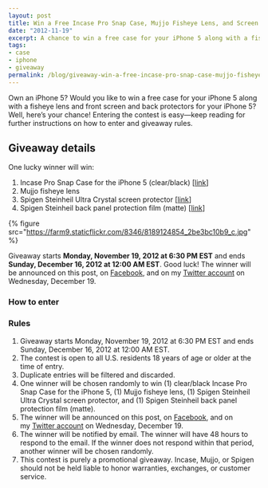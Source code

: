 ```yaml
---
layout: post
title: Win a Free Incase Pro Snap Case, Mujjo Fisheye Lens, and Screen Protectors for the iPhone 5
date: "2012-11-19"
excerpt: A chance to win a free case for your iPhone 5 along with a fisheye lens and front screen and back protectors for your iPhone 5. Entering the contest is easy—keep reading for further instructions on how to enter and giveaway rules.
tags:
- case
- iphone
- giveaway
permalink: /blog/giveaway-win-a-free-incase-pro-snap-case-mujjo-fisheye-lens-and-screen-protectors-for-the-iphone-5/
---
```


Own an iPhone 5? Would you like to win a free case for your iPhone 5 along with a fisheye lens and front screen and back protectors for your iPhone 5? Well, here’s your chance! Entering the contest is easy—keep reading for further instructions on how to enter and giveaway rules.

## Giveaway details

One lucky winner will win:

1. Incase Pro Snap Case for the iPhone 5 (clear/black) [[link](http://store.apple.com/us_smb_78313/product/HA767ZM/A/incase-pro-snap-case-for-iphone-5)]
2. Mujjo fisheye lens
3. Spigen Steinheil Ultra Crystal screen protector [[link](http://www.spigen.com/cell-phone/apple-iphone/iphone-5/iphone-5-screen-and-body-protector-set-steinheil-ultra-crystal-mix.html)]
4. Spigen Steinheil back panel protection film (matte) [[link](http://www.spigen.com/cell-phone/apple-iphone/iphone-5/iphone-5-screen-and-body-protector-set-steinheil-ultra-crystal-mix.html)]

{% figure src="https://farm9.staticflickr.com/8346/8189124854_2be3bc10b9_c.jpg" %}

Giveaway starts **Monday, November 19, 2012 at 6:30 PM EST** and ends **Sunday, December 16, 2012 at 12:00 AM EST**. Good luck! The winner will be announced on this post, on [Facebook](https://www.facebook.com/jonsuhcom), and on my [Twitter account](https://www.twitter.com/jonsuh) on Wednesday, December 19.

### How to enter

<a id="rc-1ebe6d0" class="rafl" style="display: none;" href="http://www.rafflecopter.com/rafl/display/1ebe6d0/" rel="nofollow">a Rafflecopter giveaway</a>

<script type="text/javascript" src="//d12vno17mo87cx.cloudfront.net/embed/rafl/cptr.js"></script>

### Rules

1. Giveaway starts Monday, November 19, 2012 at 6:30 PM EST and ends Sunday, December 16, 2012 at 12:00 AM EST.
2. The contest is open to all U.S. residents 18 years of age or older at the time of entry.
3. Duplicate entries will be filtered and discarded.
4. One winner will be chosen randomly to win (1) clear/black Incase Pro Snap Case for the iPhone 5, (1) Mujjo fisheye lens, (1) Spigen Steinheil Ultra Crystal screen protector, and (1) Spigen Steinheil back panel protection film (matte).
5. The winner will be announced on this post, on [Facebook](https://www.facebook.com/jonsuhcom), and on my [Twitter account](https://www.twitter.com/jonsuh) on Wednesday, December 19.
6. The winner will be notified by email. The winner will have 48 hours to respond to the email. If the winner does not respond within that period, another winner will be chosen randomly.
7. This contest is purely a promotional giveaway. Incase, Mujjo, or Spigen should not be held liable to honor warranties, exchanges, or customer service.
